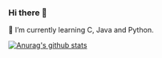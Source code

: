 ### Hi there 👋

<!--
**weilinfox/weilinfox** is a ✨ _special_ ✨ repository because its `README.md` (this file) appears on your GitHub profile.

Here are some ideas to get you started:

- 🔭 I’m currently working on ...
- 🌱 I’m currently learning ...
- 👯 I’m looking to collaborate on ...
- 🤔 I’m looking for help with ...
- 💬 Ask me about ...
- 📫 How to reach me: ...
- 😄 Pronouns: ...
- ⚡ Fun fact: ...
-->

🌱 I’m currently learning C, Java and Python.

[![Anurag's github stats](https://github-readme-stats.vercel.app/api?username=weilinfox)](https://github.com/anuraghazra/github-readme-stats)

